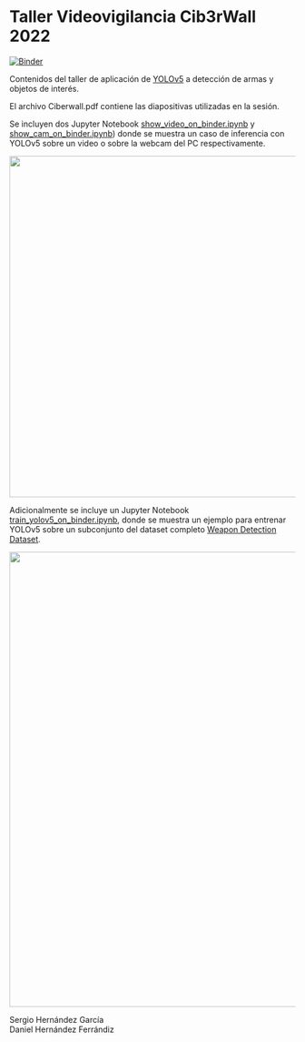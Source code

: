 # Taller Videovigilancia Cib3rWall 2022

[![Binder](https://mybinder.org/badge_logo.svg)](https://mybinder.org/v2/gh/SergioHdezG/TallerVideovigilanciaCiberwall2022/HEAD)

Contenidos del taller de aplicación de [YOLOv5](https://github.com/ultralytics/yolov5) a detección de armas y objetos de interés.

El archivo Ciberwall.pdf contiene las diapositivas utilizadas en la sesión.

Se incluyen dos Jupyter Notebook [show_video_on_binder.ipynb](https://github.com/SergioHdezG/TallerVideovigilanciaCiberwall2022/blob/master/show_video_on_binder.ipynb) y [show_cam_on_binder.ipynb](https://github.com/SergioHdezG/TallerVideovigilanciaCiberwall2022/blob/master/show_cam_on_binder.ipynb)) donde se muestra un caso de inferencia con YOLOv5 sobre un video o sobre la webcam del PC respectivamente.

<p align="center"><img src="https://user-images.githubusercontent.com/55389497/173614866-5d70e100-3b1d-4ca6-8c90-0ba70a17cd3d.png" width="600"></p>

Adicionalmente se incluye un Jupyter Notebook [train_yolov5_on_binder.ipynb](https://github.com/SergioHdezG/TallerVideovigilanciaCiberwall2022/blob/master/train_yolov5_on_binder.ipynb), donde se muestra un ejemplo para entrenar YOLOv5 sobre un subconjunto del dataset completo [Weapon Detection Dataset](https://github.com/ari-dasci/OD-WeaponDetection).

<p align="center"><img src="https://user-images.githubusercontent.com/55389497/173614517-b5223453-39fd-42b7-a8c8-d656f365255c.png" width="800"></p>
Sergio Hernández García 
<br />
Daniel Hernández Ferrándiz

